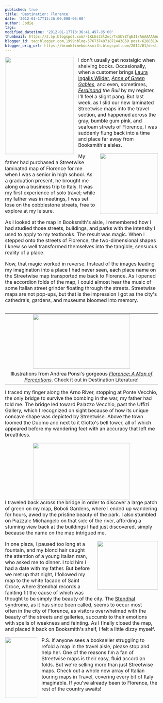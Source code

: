 ```yaml
---
published: true
title: 'Destination: Florence'
date: '2012-01-17T13:36:00.000-05:00'
author: Jodie
tags: 
modified_datetime: '2012-01-17T13:36:41.497-05:00'
thumbnail: https://2.bp.blogspot.com/-1KLEs3Sl2wc/TxSbYZfqEJI/AAAAAAAAASk/4R1kicpg0TU/s72-c/florence-a-map-of-perceptions.jpg
blogger_id: tag:blogger.com,1999:blog-5767374071871443859.post-6288313491054378390
blogger_orig_url: https://brooklinebooksmith.blogspot.com/2012/01/destination-florence.html
---
```


<div class="MsoNormal" style="border: currentColor; margin: 0in 0in 0pt;"><a href="https://2.bp.blogspot.com/-1KLEs3Sl2wc/TxSbYZfqEJI/AAAAAAAAASk/4R1kicpg0TU/s1600/florence-a-map-of-perceptions.jpg" imageanchor="1" style="clear: left; cssfloat: left; float: left; margin-bottom: 1em; margin-right: 1em;"><img border="0" height="320" src="https://2.bp.blogspot.com/-1KLEs3Sl2wc/TxSbYZfqEJI/AAAAAAAAASk/4R1kicpg0TU/s320/florence-a-map-of-perceptions.jpg" width="227" /></a><span style="font-size: 12pt; mso-bidi-font-size: 10.0pt;">I don't usually get nostalgic when shelving books. Occasionally, when a customer brings <a href="https://www.brooklinebooksmith-shop.com/book/9780060581817">Laura Ingalls Wilder</a>, <em><a href="https://www.brooklinebooksmith-shop.com/book/9780141321592">Anne of Green Gables</a></em>, and even, sometimes, <em><a href="https://www.brooklinebooksmith-shop.com/book/9780142409527">Ferdinand</a></em> <em>the Bull</em> by my register, I'll feel a slight pang. But last week, as I slid our new laminated Streetwise maps into the travel section, and happened across the gray, bumble gum pink, and seafoam streets of Florence, I was suddenly flung back into a time and place far away from Booksmith's aisles.</span></div><div class="MsoNormal" style="border: currentColor; margin: 0in 0in 0pt;"><br /></div><div class="MsoNormal" style="border: currentColor; margin: 0in 0in 0pt;"><a href="https://4.bp.blogspot.com/-YHQgBnoh420/TxSbSaJ82KI/AAAAAAAAASU/D21VP0ZuusM/s1600/florence-map.jpg" imageanchor="1" style="clear: right; cssfloat: right; float: right; margin-bottom: 1em; margin-left: 1em;"><img border="0" height="200" src="https://4.bp.blogspot.com/-YHQgBnoh420/TxSbSaJ82KI/AAAAAAAAASU/D21VP0ZuusM/s200/florence-map.jpg" width="191" /></a><span style="font-size: 12pt; mso-bidi-font-size: 10.0pt;">My father had purchased a Streetwise laminated map of Florence for me when I was a senior in high school. As a graduation present, he brought me along on a business trip to Italy. It was my first experience of solo travel; while my father was in meetings, I was set lose on the cobblestone streets, free to explore at my leisure. </span></div><div class="MsoNormal" style="border: currentColor; margin: 0in 0in 0pt;"><br /></div><div class="MsoNormal" style="border: currentColor; margin: 0in 0in 0pt;"><span style="font-size: 12pt; mso-bidi-font-size: 10.0pt;">As I looked at the map in Booksmith's aisle, I remembered how I had studied those streets, buildings, and parks with the intensity I used to apply to my textbooks. The result was magic. When I stepped onto the streets of Florence, the two-dimensional shapes I knew so well transformed themselves into the tangible, sensuous reality of a place. </span></div><div class="MsoNormal" style="border: currentColor; margin: 0in 0in 0pt;"><br /></div><span style="font-size: 12pt; mso-bidi-font-size: 10.0pt;">Now, that magic worked in reverse. Instead of the images leading my imagination into a place I had never seen, each place name on the Streetwise map&nbsp;transported me back to Florence. As I opened the accordion folds of the map, I could almost hear the music of some Italian street grinder floating through the streets. Streetwise maps are not pop-ups, but that is the impression I got as the city's cathedrals, gardens, and museums bloomed into memory.</span>﻿﻿ <br /><div class="MsoNormal" style="border: currentColor; margin: 0in 0in 0pt;"><br /></div><table align="center" cellpadding="0" cellspacing="0" class="tr-caption-container" style="margin-left: auto; margin-right: auto; text-align: center;"><tbody><tr><td style="text-align: center;"><a href="https://4.bp.blogspot.com/-j2j2K4uLwAE/TxSbsJjn0nI/AAAAAAAAATE/9B_wEhROVb8/s1600/Ponsi-acquerello%252520duomo_550.jpg" imageanchor="1" style="margin-left: auto; margin-right: auto;"><img border="0" height="180" src="https://4.bp.blogspot.com/-j2j2K4uLwAE/TxSbsJjn0nI/AAAAAAAAATE/9B_wEhROVb8/s320/Ponsi-acquerello%252520duomo_550.jpg" width="320" /></a></td></tr><tr><td class="tr-caption" style="text-align: center;">Illustrations from Andrea Ponsi's gorgeous <em><a href="https://www.brooklinebooksmith-shop.com/book/9780813931814">Florence: A Map of Perceptions</a></em>. Check it out in Destination Literature!</td></tr></tbody></table><div class="MsoNormal" style="border: currentColor; margin: 0in 0in 0pt;"><span style="font-size: 12pt; mso-bidi-font-size: 10.0pt;">I traced my finger along the Arno River, stopping at Ponte Vecchio, the only bridge to survive the bombing in the war, my father had told me. The bridge led toward Palazzo Vecchio, past the Uffizi Gallery, which I recognized on sight because of how its unique concave shape was depicted by Streetwise. Above the town loomed the Duomo and next to it Giotto's bell tower, all of which appeared before my wandering feet with an accuracy that left me breathless. </span></div><div class="MsoNormal" style="border: currentColor; margin: 0in 0in 0pt;"><br /></div><div class="separator" style="border: currentColor; clear: both; text-align: center;"><a href="https://1.bp.blogspot.com/-jyvp7kVv86U/TxSbhu3tjEI/AAAAAAAAAS0/J7d1Ek1lPKs/s1600/presentazionelibro_ponsi.jpg" imageanchor="1" style="margin-left: 1em; margin-right: 1em;"><img border="0" height="186" src="https://1.bp.blogspot.com/-jyvp7kVv86U/TxSbhu3tjEI/AAAAAAAAAS0/J7d1Ek1lPKs/s320/presentazionelibro_ponsi.jpg" width="320" /></a></div><div class="MsoNormal" style="border: currentColor; margin: 0in 0in 0pt;"><span style="font-size: 12pt; mso-bidi-font-size: 10.0pt;">I traveled back across the bridge in order to discover a large patch of green on my map, Boboli Gardens, where I ended up wandering for hours, awed by the pristine beauty of the park. I also stumbled on Piazzale Michangelo on that side of the river, affording a stunning view back at the buildings I had just discovered, simply because the name on the map intrigued me.</span></div><div class="MsoNormal" style="border: currentColor; margin: 0in 0in 0pt;"><br /></div><div class="MsoNormal" style="border: currentColor; margin: 0in 0in 0pt;"><a href="https://4.bp.blogspot.com/-FVYwVFEH_6c/TxSbm18exqI/AAAAAAAAAS8/9SrevKgT3KE/s1600/untitled.png" imageanchor="1" style="clear: right; cssfloat: right; float: right; margin-bottom: 1em; margin-left: 1em;"><img border="0" height="160" src="https://4.bp.blogspot.com/-FVYwVFEH_6c/TxSbm18exqI/AAAAAAAAAS8/9SrevKgT3KE/s200/untitled.png" width="200" /></a><span style="font-size: 12pt; mso-bidi-font-size: 10.0pt;">In one plaza, I paused too long at a fountain, and my blond hair caught the attention of a young Italian man, who asked me to dinner. I told him I had a date with my father. But before we met up that night, I followed my map to the white facade of Saint Croce, where Stendhal records a fainting fit the cause of which was thought to be simply the beauty of the city. The <a href="https://www.frieze.com/issue/article/the_shock_of_the_old/">Stendhal syndrome</a>, as it has since been called, seems to occur most often&nbsp;in the city of Florence, as visitors overwhelmed with the beauty of the streets and galleries, succumb to their emotions with spells of weakness and fainting. As I finally closed the map, and placed it back on Booksmith's shelf, I felt a little dizzy myself.</span></div><div class="MsoNormal" style="border: currentColor; margin: 0in 0in 0pt;"><br /></div><div class="MsoNormal" style="border: currentColor; margin: 0in 0in 0pt;"><a href="https://4.bp.blogspot.com/-C_idjmesYxM/TxSiMOasB3I/AAAAAAAAATM/noucSsHNhW0/s1600/TCI_Italy200k_09_jkt.jpg" imageanchor="1" style="clear: left; cssfloat: left; float: left; margin-bottom: 1em; margin-right: 1em;"><img border="0" height="200" kba="true" src="https://4.bp.blogspot.com/-C_idjmesYxM/TxSiMOasB3I/AAAAAAAAATM/noucSsHNhW0/s200/TCI_Italy200k_09_jkt.jpg" width="106" /></a><span style="font-size: 12pt; mso-bidi-font-size: 10.0pt;">P.S. If anyone sees a bookseller struggling to refold a map in the travel aisle, please stop and help her. One of the reasons I'm a fan of Streetwise maps is their easy, fluid accordian folds. But we're selling more than just Streetwise maps. Check out a whole new array of Italian touring maps in Travel, covering every bit of Italy imaginable. If you've already been to Florence, the rest of the country awaits!</span></div><div class="separator" style="border: currentColor; clear: both; text-align: center;"><br /></div><div class="separator" style="border: currentColor; clear: both; text-align: center;"></div><div class="separator" style="border: currentColor; clear: both; text-align: center;"></div><div class="separator" style="border: currentColor; clear: both; text-align: center;"></div>